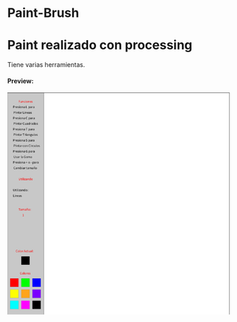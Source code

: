 # Paint-Brush
 <h1>Paint realizado con processing</h1>

<p>Tiene varias herramientas.</p>

<h4>Preview:</h4>
<img src="preview.png">